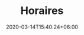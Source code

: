 ---
title : "Horaires"
page_header_bg : "/images/background/homepage-one-banner.jpg"
date: 2020-03-14T15:40:24+06:00
description : ""
draft : false
layout : "schedule"
---